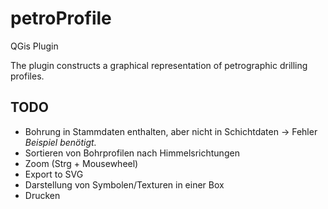 # petroProfile

QGis Plugin

The plugin constructs a graphical representation of petrographic drilling profiles.

## TODO

* Bohrung in Stammdaten enthalten, aber nicht in Schichtdaten -> Fehler
  *Beispiel benötigt.*
* Sortieren von Bohrprofilen nach Himmelsrichtungen
* Zoom (Strg + Mousewheel)
* Export to SVG
* Darstellung von Symbolen/Texturen in einer Box
* Drucken